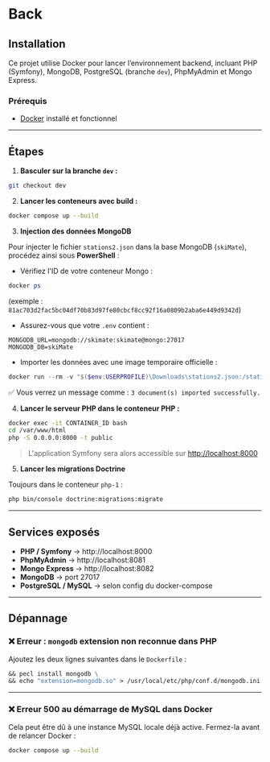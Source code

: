 # Back

## Installation

Ce projet utilise Docker pour lancer l’environnement backend, incluant PHP (Symfony), MongoDB, PostgreSQL (branche `dev`), PhpMyAdmin et Mongo Express.

### Prérequis

- [Docker](https://www.docker.com/) installé et fonctionnel

---

## Étapes

1. **Basculer sur la branche `dev` :**

```bash
git checkout dev
```

2. **Lancer les conteneurs avec build :**

```bash
docker compose up --build
```

3. **Injection des données MongoDB**

Pour injecter le fichier `stations2.json` dans la base MongoDB (`skiMate`), procédez ainsi sous **PowerShell** :

- Vérifiez l'ID de votre conteneur Mongo :

```powershell
docker ps
```

(exemple : `81ac703d2fac5bc04df70b83d97fe80cbcf8cc92f16a0809b2aba6e449d9342d`)

- Assurez-vous que votre `.env` contient :

```env
MONGODB_URL=mongodb://skimate:skimate@mongo:27017
MONGODB_DB=skiMate
```

- Importer les données avec une image temporaire officielle :

```powershell
docker run --rm -v "$($env:USERPROFILE)\Downloads\stations2.json:/stations.json" mongo mongoimport --host host.docker.internal --port 27017 --username skimate --password skimate --authenticationDatabase admin --db skiMate --collection stations --file /stations.json --jsonArray
```

✅ Vous verrez un message comme : `3 document(s) imported successfully.`

4. **Lancer le serveur PHP dans le conteneur PHP :**

```bash
docker exec -it CONTAINER_ID bash
cd /var/www/html
php -S 0.0.0.0:8000 -t public
```

> L'application Symfony sera alors accessible sur [http://localhost:8000](http://localhost:8000)

5. **Lancer les migrations Doctrine**

Toujours dans le conteneur `php-1` :

```bash
php bin/console doctrine:migrations:migrate
```

---

## Services exposés

- **PHP / Symfony** → http://localhost:8000
- **PhpMyAdmin** → http://localhost:8081
- **Mongo Express** → http://localhost:8082
- **MongoDB** → port 27017
- **PostgreSQL / MySQL** → selon config du docker-compose

---

## Dépannage


### ❌ Erreur : `mongodb` extension non reconnue dans PHP

Ajoutez les deux lignes suivantes dans le `Dockerfile` :

```Dockerfile
&& pecl install mongodb \
&& echo "extension=mongodb.so" > /usr/local/etc/php/conf.d/mongodb.ini \
```

---

### ❌ Erreur 500 au démarrage de MySQL dans Docker

Cela peut être dû à une instance MySQL locale déjà active. Fermez-la avant de relancer Docker :

```bash
docker compose up --build
```

